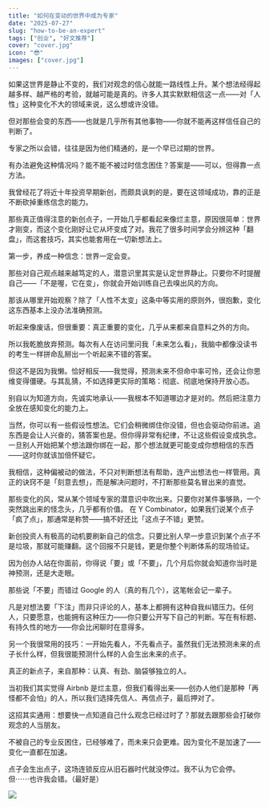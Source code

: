 ```yaml
---
title: "如何在变动的世界中成为专家"
date: "2025-07-27"
slug: "how-to-be-an-expert"
tags: ["创业", "好文推荐"]
cover: "cover.jpg"
icon: "😎"
images: ["cover.jpg"]
---
```

如果这世界是静止不变的，我们对观念的信心就能一路线性上升。某个想法经得起越多样、越严格的考验，就越可能是真的。许多人其实默默相信这一点——对「人性」这种变化不大的领域来说，这么想或许没错。



但对那些会变的东西——也就是几乎所有其他事物——你就不能再这样信任自己的判断了。



专家之所以会错，往往是因为他们精通的，是一个早已过期的世界。



有办法避免这种情况吗？能不能不被过时信念困住？答案是——可以，但得靠一点方法。



我曾经花了将近十年投资早期新创，而颇具讽刺的是，要在这领域成功，靠的正是不断砍掉重练信念的能力。



那些真正值得注意的新创点子，一开始几乎都看起来像烂主意，原因很简单：世界才刚变，而这个变化刚好让它从坏变成了对。我花了很多时间学会分辨这种「翻盘」，而这套技巧，其实也能套用在一切新想法上。



第一步，养成一种信念：世界一定会变。



那些对自己观点越来越笃定的人，潜意识里其实是认定世界静止。只要你不时提醒自己——「不是喔，它在变」，你就会开始训练自己去嗅出风的方向。



那该从哪里开始观察？除了「人性不太变」这条中等实用的原则外，很抱歉，变化这东西基本上没办法准确预测。



听起来像废话，但很重要：真正重要的变化，几乎从来都来自意料之外的方向。



所以我乾脆放弃预测。每次有人在访问里问我「未来怎么看」，我脑中都像没读书的考生一样拼命乱掰出一个听起来不错的答案。



但这不是因为我懒。恰好相反——我觉得，预测未来不但命中率可怜，还会让你思维变得僵硬。与其乱猜，不如选择更实际的策略：彻底、彻底地保持开放心态。



别自以为知道方向，先诚实地承认——我根本不知道哪边才是对的。然后把注意力全放在感知变化的能力上。



当然，你可以有一些假设性想法。它们会稍微绑住你没错，但也会驱动你前进。追东西是会让人兴奋的，猜答案也是。但你得非常有纪律，不让这些假设变成执念。
一旦别人开始把某个想法跟你绑在一起，那个想法就更可能变成你想相信的东西——这时你就该加倍怀疑它。



我相信，这种偏被动的做法，不只对判断想法有帮助，连产出想法也一样管用。真正的诀窍不是「刻意去想」，而是解决问题时，不打断那些莫名冒出来的直觉。



那些变化的风，常从某个领域专家的潜意识中吹出来。只要你对某件事够熟，一个突然跳出来的怪念头，几乎都有价值。
在 Y Combinator，如果我们说某个点子「疯了点」，那通常是称赞——搞不好还比「这点子不错」更赞。



新创投资人有极高的动机要刷新自己的信念。只要比别人早一步意识到某个点子不是垃圾，那就可能赚翻。这个回报不只是钱，更是你整个判断体系的现场验证。



因为创办人站在你面前，你得说「要」或「不要」，几个月后你就会知道你当时是神预测，还是大走眼。



那些说「不要」而错过 Google 的人（真的有几个），这笔帐会记一辈子。



凡是对想法要「下注」而非只评论的人，基本上都拥有这种自我纠错压力。任何人，只要愿意，也能拥有这种压力——你只要公开写下自己的判断。写在有标题、有持久性的地方——你会比闲聊时在意得多。



另一个我很常用的技巧：一开始先看人，不先看点子。虽然我们无法预测未来的点子长什么样，但我很能预测什么样的人会生出未来的点子。



真正的新点子，来自那种：认真、有劲、脑袋够独立的人。



当初我们其实觉得 Airbnb 是烂主意，但我们看得出来——创办人他们是那种「再怪都不会怕」的人，所以我们选择先信人、再信点子，最后押对了。



这招其实通用：想要快一点知道自己什么观念已经过时了？那就去跟那些会打破你观念的人当朋友。



不被自己的专业反困住，已经够难了，而未来只会更难。因为变化不是加速了——变化一直都在加速。



点子会生出点子，这场连锁反应从旧石器时代就没停过。我不认为它会停。
但⋯⋯也许我会错。（最好是）




![](https://prod-files-secure.s3.us-west-2.amazonaws.com/112d0858-5090-4d34-a606-b75eb8d65fd2/46476355-9cf3-4e99-9b7a-3531bc426380/1000202064.png?X-Amz-Algorithm=AWS4-HMAC-SHA256&X-Amz-Content-Sha256=UNSIGNED-PAYLOAD&X-Amz-Credential=ASIAZI2LB4666ZCWUJP3%2F20250930%2Fus-west-2%2Fs3%2Faws4_request&X-Amz-Date=20250930T211124Z&X-Amz-Expires=3600&X-Amz-Security-Token=IQoJb3JpZ2luX2VjEG0aCXVzLXdlc3QtMiJFMEMCH0mDPXbYri%2F4rFCdZQf9wPQSCnUPE1clL3EYVadlgmICIBxDtoaf63pxFBLifCkYTwXAKQDXefMj1nT%2Fy0yfL%2FzQKogECPb%2F%2F%2F%2F%2F%2F%2F%2F%2F%2FwEQABoMNjM3NDIzMTgzODA1IgzVx%2F%2FWLuq4YNUqyOIq3AM%2B00Mb95LJqVRhEdysM6z6ZcH0PQmYm04DEHdSmpqKj0L06035OK3Hfcf0HNkCOIzh51N2pCTXSLoGoWNip45iKRdcLssvXqGIKh0G7fiXiU9IQfaCh0dj7lOfA%2Br7L4B5U3lWDnGzRt4mHb4T0MZ8AnhLKLwGR%2BQhbOUKas7zeHcuI5JKA7HLTuDKEoxTXfFWpgbKkkmX7xUtWKamUT1VaeX40RZyuJRMcWMpl1z4MwjSItBUwgOgffJSU27ps3ROVCH9y1d19IaObzyZAxBpvUJxsVVuDpHmryriVOoNI9UdFDp9aFaY%2BA6qfljm3wORZyHM45M1wi0CmCzP9VfUNnnZpDFGpd%2BsshfIJV3UHEz0DGOdNaw7K0Fwgzvf30loiNbPyiykJzwafHw4lAbDW7E2n0RoUFQZrZ%2Fgc7t616mZwivc7uC4eniWQ%2Fp1pjn5AeQIPvxzGcXOP8cOuH2%2FOM6M5PwRLNCVJluy3tcTgkDajaHkNtZ8BUDYJ3KqTVERLa2U98x3MTt4Fsn9d8V3%2F2SHIgl9KmVHcrIMUafNRnL5RDobfAD8q5VTKpN7ZKmfNl8A4HaCi6HIB%2BntoEy4feELjmQxZNbSRRxQnxt4P2GtkJKuj9tMrIyBcDDH%2BvDGBjqnAUy3dfjRKU%2Bp2Ze5R3Ask9GfHxAaP4LA2oqT8oak1KEyDNy4UAATrN32UXP19ZB361WJu3yKUjHAQt7Cs0%2BK2R6TNxvyw91rwVkJpmbwg0CY4v8jrUnhjp7zELEo58JBbUnWDwoqAwmIvabjjctMxu9G611UPuYAaZmgndZZuhK3XEtTlMc3RYiB33JLlv%2FiWUh3PAyj8JLop8qERSx%2FEIaN8XpuHgEj&X-Amz-Signature=8fd85ddf3d10a98360a03574245f47c37b16cbabf11c5c0467507c2a5f060f81&X-Amz-SignedHeaders=host&x-amz-checksum-mode=ENABLED&x-id=GetObject)

